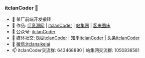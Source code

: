 ### itclanCoder 👋

- 🔭 某厂前端开发搬砖
- 🌱 作品: [IT资源网](https://itclan.cn) | [itclanCoder](https://coder.itclan.cn)  |  [站集网](https://zhanji.itclan.cn) | [客来图床](https://img.itclan.cn)
- 👯 公众号: [itclanCoder](https://mp.weixin.qq.com/s/EgSgGqMWoV4nrt7qPF9nzA)
- 🤔 媒体社交: [B站itclanCoder](https://space.bilibili.com/267957620) | [知乎itclanCoder](https://www.zhihu.com/people/itclan) | [头条itclanCoder](https://mp.toutiao.com/profile_v4/index)
- 💬 [微信:itclanaikelai](https://cdn.jsdelivr.net/gh/itclanCode/blogImgAssets/rightBarImgs/1606971811838-other-author-code.jpg)
- 📫 itclanCoder交流群: 643468880 | 站集网交流群: 1050838581
